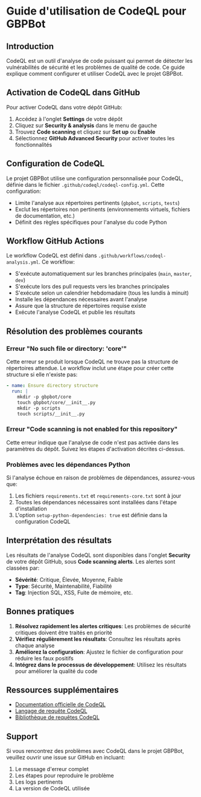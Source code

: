 # Guide d'utilisation de CodeQL pour GBPBot

## Introduction

CodeQL est un outil d'analyse de code puissant qui permet de détecter les vulnérabilités de sécurité et les problèmes de qualité de code. Ce guide explique comment configurer et utiliser CodeQL avec le projet GBPBot.

## Activation de CodeQL dans GitHub

Pour activer CodeQL dans votre dépôt GitHub:

1. Accédez à l'onglet **Settings** de votre dépôt
2. Cliquez sur **Security & analysis** dans le menu de gauche
3. Trouvez **Code scanning** et cliquez sur **Set up** ou **Enable**
4. Sélectionnez **GitHub Advanced Security** pour activer toutes les fonctionnalités

## Configuration de CodeQL

Le projet GBPBot utilise une configuration personnalisée pour CodeQL, définie dans le fichier `.github/codeql/codeql-config.yml`. Cette configuration:

- Limite l'analyse aux répertoires pertinents (`gbpbot`, `scripts`, `tests`)
- Exclut les répertoires non pertinents (environnements virtuels, fichiers de documentation, etc.)
- Définit des règles spécifiques pour l'analyse du code Python

## Workflow GitHub Actions

Le workflow CodeQL est défini dans `.github/workflows/codeql-analysis.yml`. Ce workflow:

- S'exécute automatiquement sur les branches principales (`main`, `master`, `dev`)
- S'exécute lors des pull requests vers les branches principales
- S'exécute selon un calendrier hebdomadaire (tous les lundis à minuit)
- Installe les dépendances nécessaires avant l'analyse
- Assure que la structure de répertoires requise existe
- Exécute l'analyse CodeQL et publie les résultats

## Résolution des problèmes courants

### Erreur "No such file or directory: 'core'"

Cette erreur se produit lorsque CodeQL ne trouve pas la structure de répertoires attendue. Le workflow inclut une étape pour créer cette structure si elle n'existe pas:

```yaml
- name: Ensure directory structure
  run: |
    mkdir -p gbpbot/core
    touch gbpbot/core/__init__.py
    mkdir -p scripts
    touch scripts/__init__.py
```

### Erreur "Code scanning is not enabled for this repository"

Cette erreur indique que l'analyse de code n'est pas activée dans les paramètres du dépôt. Suivez les étapes d'activation décrites ci-dessus.

### Problèmes avec les dépendances Python

Si l'analyse échoue en raison de problèmes de dépendances, assurez-vous que:

1. Les fichiers `requirements.txt` et `requirements-core.txt` sont à jour
2. Toutes les dépendances nécessaires sont installées dans l'étape d'installation
3. L'option `setup-python-dependencies: true` est définie dans la configuration CodeQL

## Interprétation des résultats

Les résultats de l'analyse CodeQL sont disponibles dans l'onglet **Security** de votre dépôt GitHub, sous **Code scanning alerts**. Les alertes sont classées par:

- **Sévérité**: Critique, Élevée, Moyenne, Faible
- **Type**: Sécurité, Maintenabilité, Fiabilité
- **Tag**: Injection SQL, XSS, Fuite de mémoire, etc.

## Bonnes pratiques

1. **Résolvez rapidement les alertes critiques**: Les problèmes de sécurité critiques doivent être traités en priorité
2. **Vérifiez régulièrement les résultats**: Consultez les résultats après chaque analyse
3. **Améliorez la configuration**: Ajustez le fichier de configuration pour réduire les faux positifs
4. **Intégrez dans le processus de développement**: Utilisez les résultats pour améliorer la qualité du code

## Ressources supplémentaires

- [Documentation officielle de CodeQL](https://codeql.github.com/docs/)
- [Langage de requête CodeQL](https://codeql.github.com/docs/writing-codeql-queries/ql-language-reference/)
- [Bibliothèque de requêtes CodeQL](https://github.com/github/codeql)

## Support

Si vous rencontrez des problèmes avec CodeQL dans le projet GBPBot, veuillez ouvrir une issue sur GitHub en incluant:

1. Le message d'erreur complet
2. Les étapes pour reproduire le problème
3. Les logs pertinents
4. La version de CodeQL utilisée 